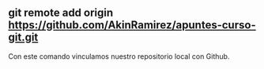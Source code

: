 ## git remote add origin https://github.com/AkinRamirez/apuntes-curso-git.git
Con este comando vinculamos nuestro repositorio local con Github.